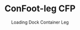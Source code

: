 ---
title: "ConFoot-leg CFP"
subtitle: "Loading Dock Container Leg"
mainImage: "/images/products/confoot-leg-cfp-main.jpg"
gallery:
  - "/images/products/confoot-leg-cfp-1.jpg"
  - "/images/products/confoot-leg-cfp-2.jpg"
  - "/images/products/confoot-leg-cfp-3.jpg"
shortDescription: "ConFoot-leg CFP is designed for loading docks, enabling the container to be secured to the dock while allowing the doors to open fully against the sides."
technicalDescription: "The CFP model allows products to be loaded directly from production into the container without intermediate storage, and no other container handling equipment is needed."
videoID: "da7h7VgJHgs"
faq:
  - question: "What is ConFoot-leg CFP?"
    answer: |
      ConFoot-leg CFP is designed for loading docks, enabling the container to be secured to the dock while allowing the doors to open fully against the sides.
  - question: "How does ConFoot-leg CFP work?"
    answer: |
      The ConFoot-leg CFP secures the container to the dock, allowing for seamless loading and unloading directly from production. This model eliminates the need for additional container handling equipment, streamlining the logistics process.
specifications:
  - name: "Weight"
    value: "24 kg per leg"
  - name: "Load capacity"
    value: "30 tons"
  - name: "Adjustment range"
    value: "1,043 mm to 1,448 mm"
  - name: "Material"
    value: "High-grade steel"
price: "3.500 EUR"
priceVAT: "4.235 EUR"
pricingNotes: "Volume discounts available. Contact our sales team for details."
buyLink: "/contact"
howToUse: |
  1. Position the CFP leg at the container corner casting
  2. Engage the locking mechanism
  3. Adjust height if necessary within the range of 1,043 mm to 1,448 mm
  4. Secure the container to the loading dock
  5. Open container doors fully against the sides
  6. Load products directly from production into the container
benefits:
  - title: "Loading Dock Integration"
    description: "Enables the container to be secured to the dock while allowing doors to open fully against the sides"
  - title: "Direct Loading"
    description: "Products can be loaded directly from production into the container without intermediate storage"
  - title: "No Additional Equipment"
    description: "No other container handling equipment is needed for loading operations"
  - title: "Trailer Efficiency"
    description: "Frees up the trailer for other tasks while the container remains at the loading dock"
  - title: "Additional Storage"
    description: "Containers can be used as additional storage space when not in transit"
  - title: "Ready Mobility"
    description: "Containers are always ready to be moved—simply drive the trailer under the container to continue the journey"
articleContent: |
  ## What is ConFoot-leg CFP?

  ConFoot-leg CFP is a specialized container leg solution designed specifically for loading dock operations. The CFP model enables containers to be secured to loading docks while allowing the doors to open fully against the sides, creating a seamless integration between the container and the facility. This innovative solution transforms shipping containers into efficient extensions of your loading area, eliminating the need for intermediate storage and additional handling equipment.

  ## Key Benefits for Loading Dock Operations

  The ConFoot-leg CFP provides significant operational advantages for businesses that regularly load and unload shipping containers. By securing containers directly to the loading dock, you can free up trailers for other tasks, optimizing your fleet utilization and reducing wait times. Products can be loaded directly from production into the container without intermediate storage, streamlining your logistics process and reducing handling costs.

  Additionally, containers equipped with CFP legs can serve as flexible additional storage space when not in transit. They remain ready to be moved at any time—simply drive a trailer under the container, and the journey continues. This versatility makes the CFP an ideal solution for businesses looking to enhance their loading dock efficiency and storage capacity.

  ## How It Works

  The ConFoot-leg CFP attaches securely to container corner castings, providing stable support while the container is positioned at a loading dock. The legs feature an adjustment range of 1,043 mm to 1,448 mm, allowing for precise alignment with various dock heights. Each leg weighs 24 kg, making them manageable for operators to handle, while the system provides a substantial load capacity of 30 tons.

  The installation process is straightforward:
  1. Position the CFP legs at the container corner castings
  2. Engage the locking mechanism to secure the legs
  3. Adjust the height as needed to align with the loading dock
  4. Secure the container to the dock
  5. Open the container doors fully against the sides
  6. Begin loading directly from production into the container

  Once loading is complete, the container remains ready for transport. When a trailer is available, it can simply be driven under the container, the legs removed, and the journey continued without any intermediate handling steps.

  ## Applications of ConFoot-leg CFP

  ### Manufacturing Facilities
  Manufacturing facilities benefit significantly from the CFP's ability to create a seamless extension of the production area. By positioning containers directly at loading docks, products can move straight from the production line into shipping containers, eliminating intermediate storage and reducing handling costs. This direct loading approach minimizes the risk of damage and streamlines the logistics process.

  ### Distribution Centers
  For distribution centers, the CFP provides valuable flexibility in loading operations. Containers can be positioned at loading docks for extended periods, allowing for efficient loading as products become available. This approach reduces the pressure to load containers within tight timeframes when trailers are waiting, optimizing both labor utilization and transportation resources.

  ### Retail Operations
  Retail businesses can use CFP-equipped containers as flexible additional storage during peak seasons. Containers can be positioned at loading docks for direct receiving of goods, then moved to storage areas when full. This approach provides cost-effective additional capacity without the need for permanent facility expansion.

  ### Transport Companies
  Transport companies benefit from improved fleet utilization with the CFP system. Trailers can drop containers at customer locations and immediately continue to their next assignment, rather than waiting for loading/unloading operations. This efficiency can significantly increase the productive capacity of existing trailer fleets.

  ## Technical Specifications

  - Load Capacity: 30 tons
  - Weight: 24 kg per leg
  - Adjustment Range: 1,043 mm to 1,448 mm
  - Material: High-grade steel with durable finish
  - Compatibility: Standard shipping container corner castings

  The ConFoot-leg CFP represents an innovative solution for loading dock operations, offering businesses a way to optimize their logistics processes, improve resource utilization, and create flexible additional storage capacity. By enabling direct loading from production into containers and freeing up trailers for other tasks, the CFP helps businesses achieve greater efficiency and cost-effectiveness in their container handling operations.
---